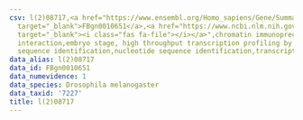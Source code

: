 ```yaml
---
csv: l(2)08717,<a href="https://www.ensembl.org/Homo_sapiens/Gene/Summary?db=core;g=FBgn0010651"
  target="_blank">FBgn0010651</a>,<a href="https://www.ncbi.nlm.nih.gov/pubmed/15998452"
  target="_blank"><i class="fas fa-file"></i></a>",chromatin immunoprecipitation assay,direct
  interaction,embryo stage, high throughput transcription profiling by microarray,nucleotide
  sequence identification,nucleotide sequence identification,transcriptional regulation,
data_alias: l(2)08717
data_id: FBgn0010651
data_numevidence: 1
data_species: Drosophila melanogaster
data_taxid: '7227'
title: l(2)08717
---
```

